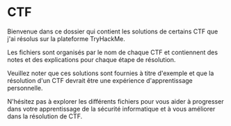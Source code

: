 # CTF
Bienvenue dans ce dossier qui contient les solutions de certains CTF que j'ai résolus sur la plateforme TryHackMe.

Les fichiers sont organisés par le nom de chaque CTF et contiennent des notes et des explications pour chaque étape de résolution.

Veuillez noter que ces solutions sont fournies à titre d'exemple et que la résolution d'un CTF devrait être une expérience d'apprentissage personnelle.

N'hésitez pas à explorer les différents fichiers pour vous aider à progresser dans votre apprentissage de la sécurité informatique et à vous améliorer dans la résolution de CTF.
